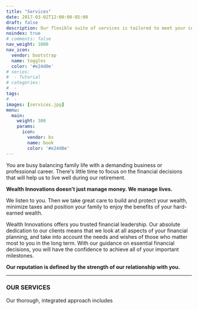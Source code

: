 ```yaml
---
title: "Services"
date: 2017-03-02T12:00:00-05:00
draft: false
description: Our flexible suite of services is tailored to meet your current and future needs.
noindex: true
# comments: false
nav_weight: 1000
nav_icon:
  vendor: bootstrap
  name: toggles
  color: '#e24d0e'
# series:
#  - Tutorial
# categories:
#  -
tags:
#  -
images: [services.jpg]
menu:
  main:
    weight: 300
    params:
      icon:
        vendor: bs
        name: book
        color: '#e24d0e'
---
```


You are busy balancing family life with a demanding business or professional career. There's little time to focus on the financial decisions that will help us to live well during our retirement.

<!--more-->

**Wealth Innovations doesn't just manage money. We manage lives.**

We listen to you. Then we take great care to build and protect your wealth, minimize taxes and position your family to enjoy the benefits of your hard-earned wealth.

Wealth Innovations offers you trusted financial leadership. Our absolute dedication to our clients means that we look at all aspects of your financial planning, and take into account the needs and wishes of those who matter most to you in the long term. With our guidance on essential financial decisions, you will have the confidence to achieve all of your important milestones.

**Our reputation is defined by the strength of our relationship with you.**

---

### OUR SERVICES
Our thorough, integrated approach includes
